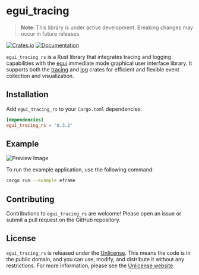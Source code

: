 # egui_tracing

> **Note**: This library is under active development. Breaking changes may occur in future releases.

[![Crates.io](https://img.shields.io/crates/v/egui_tracing_rs)](https://crates.io/crates/egui_tracing_rs)
[![Documentation](https://docs.rs/egui_tracing/badge.svg)](https://docs.rs/egui_tracing_rs)

`egui_tracing_rs` is a Rust library that integrates tracing and logging capabilities with the [egui](https://github.com/emilk/egui) immediate mode graphical user interface library. It supports both the [tracing](https://crates.io/crates/tracing) and [log](https://crates.io/crates/log) crates for efficient and flexible event collection and visualization.

## Installation

Add `egui_tracing_rs` to your `Cargo.toml` dependencies:

```toml
[dependencies]
egui_tracing_rs = "0.3.1"
```

## Example

![Preview Image](./docs/preview.png)

To run the example application, use the following command:

```sh
cargo run --example eframe
```

## Contributing

Contributions to `egui_tracing_rs` are welcome! Please open an issue or submit a pull request on the GitHub repository.

## License

`egui_tracing_rs` is released under the [Unlicense](LICENSE). This means the code is in the public domain, and you can use, modify, and distribute it without any restrictions. For more information, please see the [Unlicense website](https://unlicense.org/).

